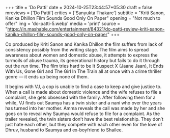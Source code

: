 +++
title = 'Do Patti'
date = 2024-10-25T23:44:57+05:30
draft = false
mreviews = ['Do Patti']
critics = ['Sanyukta Thakare']
subtitle = "Kriti Sanon, Kanika Dhillon Film Sounds Good Only On Paper"
opening = "Not much to offer"
img = 'do-patti-5.webp'
media = 'print'
source = "https://in.mashable.com/entertainment/84321/do-patti-review-kriti-sanon-kanika-dhillon-film-sounds-good-only-on-paper"
+++

Co produced by Kriti Sanon and Kanika Dhillon the film suffers from lack of consistency possibly from the writing stage. The film aims to spread awareness about women and domestic abuse, it attempts to express the turmoils of abuse trauma, its generational history but fails to do it through out the run time. The film tries hard to be It Suspect X (Jaane Jaan), It Ends With Us, Gone Girl and The Girl In The Train all at once with a crime thriller genre — it ends up being none of them.

It begins with VJ, a cop is unable to find a case to keep and give justice to. When a call is made about domestic violence and the wife refuses to file a complaint, she gets obsessed with the family. After following them for a while, VJ finds out Saumya has a twin sister and a nani who over the years has turned into her mother. Amma reveals the call was made by her and she goes on to reveal why Saumya would refuse to file for a complaint. As the trailer revealed, the twin sisters don’t have the best relationship. They don’t just hate each other, but they compete with each other even for the love of Dhruv, husband to Saumya and ex-boyfriend to Shailee.
